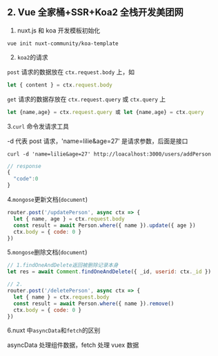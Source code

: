 ## 2. Vue 全家桶+SSR+Koa2 全栈开发美团网

1. nuxt.js 和 koa 开发模板初始化

`vue init nuxt-community/koa-template`

2. `koa2`的请求

`post` 请求的数据放在 `ctx.request.body` 上，如

```js
let { content } = ctx.request.body
```

`get` 请求的数据存放在 `ctx.request.query` 或 `ctx.query` 上

```js
let {name,age} = ctx.request.query 或 let {name,age} = ctx.query
```

3.`curl` 命令发请求工具

-d 代表 post 请求，'name=lilie&age=27' 是请求参数，后面是接口

```
curl -d 'name=lilie&age=27' http://loacalhost:3000/users/addPerson
```

```js
// response
{
  "code":0
}
```

4.`mongose`更新文档(`document`)

```js
router.post('/updatePerson', async ctx => {
  let { name, age } = ctx.request.body
  const result = await Person.where({ name }).update({ age })
  ctx.body = { code: 0 }
})
```

5.`mongose`删除文档(`document`)

```js
// 1.findOneAndDelete返回被删除记录本身
let res = await Comment.findOneAndDelete({ _id, userid: ctx._id })

// 2.
router.post('/deletePerson', async ctx => {
  let { name } = ctx.request.body
  const result = await Person.where({ name }).remove()
  ctx.body = { code: 0 }
})
```

6.nuxt 中`asyncData`和`fetch`的区别

asyncData 处理组件数据，fetch 处理 vuex 数据
